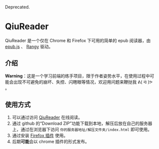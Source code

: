 Deprecated.

# QiuReader

QiuReader 是一个仅在 Chrome 和 Firefox 下可用的简单的 epub 阅读器，由 [epub.js](https://github.com/futurepress/epub.js) 、 [Rangy](https://github.com/timdown/rangy) 驱动。



## 介绍

**Warning**：这是一个学习前端的练手项目，限于作者姿势水平，在使用过程中可能会出现不可避免的崩坏、失控、闪瞎眼等情况，欢迎用问题来鞭挞我 ᕕ( ᐛ )ᕗ 。



## 使用方式

1. 可以通过访问 [QiuReader](https://qixiaoo.github.io/QiuReader) 在线阅读。
2. 通过 github 的“Download ZIP”功能下载到本地，解压后放在自己的服务器上，通过在浏览器下访问 `你的服务器地址/解压文件夹/index.html` 即可使用。
3. 通过安装 [Firefox 插件](https://addons.mozilla.org/zh-CN/firefox/addon/qiureader/) 使用。
4. 后期**可能**会以 chrome 插件的形式发布。


